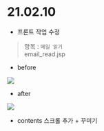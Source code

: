 
# 21.02.10
- 프론트 작업 수정<br>
> 항목 : `메일 읽기` <br>
> email_read.jsp

- before

![](https://images.velog.io/images/withcolinsong/post/12583594-eab2-4e41-b6aa-0ece1d63dc20/image.png)

- after
  
![](https://images.velog.io/images/withcolinsong/post/3d2f1a5a-6989-4fe1-9bb9-04159149292d/image.png)

- contents 스크롤 추가 + 꾸미기